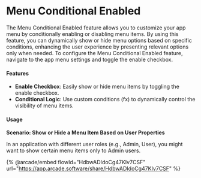 # Menu Conditional Enabled

The Menu Conditional Enabled feature allows you to customize your app menu by conditionally enabling or disabling menu items. By using this feature, you can dynamically show or hide menu options based on specific conditions, enhancing the user experience by presenting relevant options only when needed. To configure the Menu Conditional Enabled feature, navigate to the app menu settings and toggle the enable checkbox.

#### Features

* **Enable Checkbox**: Easily show or hide menu items by toggling the enable checkbox.
* **Conditional Logic**: Use custom conditions (fx) to dynamically control the visibility of menu items.

#### Usage

**Scenario: Show or Hide a Menu Item Based on User Properties**

In an application with different user roles (e.g., Admin, User), you might want to show certain menu items only to Admin users.

{% @arcade/embed flowId="HdbwADIdoCg47KIv7CSF" url="https://app.arcade.software/share/HdbwADIdoCg47KIv7CSF" %}
